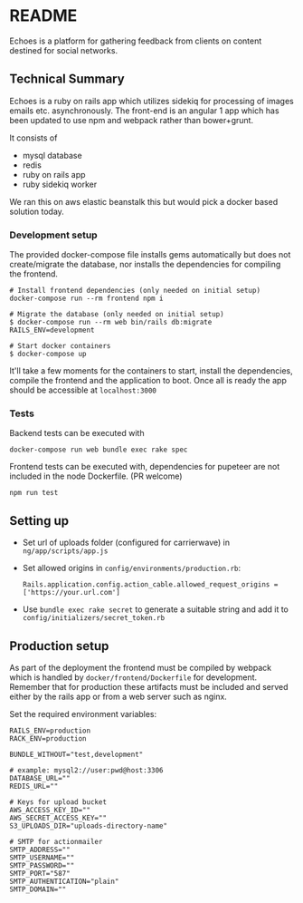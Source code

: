 # README

Echoes is a platform for gathering feedback from clients on content destined for social networks.

## Technical Summary

Echoes is a ruby on rails app which utilizes sidekiq for processing of images emails etc. asynchronously.
The front-end is an angular 1 app which has been updated to use npm and webpack rather than bower+grunt.

It consists of
- mysql database
- redis
- ruby on rails app
- ruby sidekiq worker

We ran this on aws elastic beanstalk this but would pick a docker based solution today.

### Development setup
The provided docker-compose file installs gems automatically but does not create/migrate the database, nor
installs the dependencies for compiling the frontend.

    # Install frontend dependencies (only needed on initial setup)
    docker-compose run --rm frontend npm i

    # Migrate the database (only needed on initial setup)
    $ docker-compose run --rm web bin/rails db:migrate RAILS_ENV=development

    # Start docker containers
    $ docker-compose up

It'll take a few moments for the containers to start, install the dependencies, compile the frontend and the 
application to boot. Once all is ready the app should be accessible at `localhost:3000`

### Tests
Backend tests can be executed with 

    docker-compose run web bundle exec rake spec
    
Frontend tests can be executed with, dependencies for pupeteer are not included in the node Dockerfile. (PR welcome)

    npm run test

## Setting up

- Set url of uploads folder (configured for carrierwave) in `ng/app/scripts/app.js`

- Set allowed origins in `config/environments/production.rb`:

      Rails.application.config.action_cable.allowed_request_origins = ['https://your.url.com']

- Use `bundle exec rake secret` to generate a suitable string and add it to `config/initializers/secret_token.rb`

## Production setup
As part of the deployment the frontend must be compiled by webpack which is handled by 
`docker/frontend/Dockerfile` for development. Remember that for production these artifacts must be included
and served either by the rails app or from a web server such as nginx.

Set the required environment variables:

    RAILS_ENV=production
    RACK_ENV=production
    
    BUNDLE_WITHOUT="test,development"
    
    # example: mysql2://user:pwd@host:3306
    DATABASE_URL=""
    REDIS_URL=""

    # Keys for upload bucket
    AWS_ACCESS_KEY_ID=""
    AWS_SECRET_ACCESS_KEY=""
    S3_UPLOADS_DIR="uploads-directory-name"
    
    # SMTP for actionmailer
    SMTP_ADDRESS=""
    SMTP_USERNAME=""
    SMTP_PASSWORD=""
    SMTP_PORT="587"
    SMTP_AUTHENTICATION="plain"
    SMTP_DOMAIN=""
    

